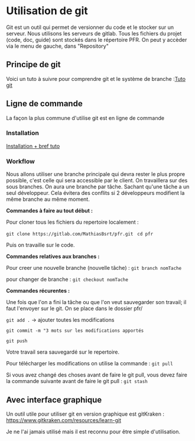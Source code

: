 # Utilisation de git
Git est un outil qui permet de versionner du code et le stocker sur un serveur. Nous utilisons les serveurs de gitlab.
Tous les fichiers  du projet (code, doc, guide) sont stockés dans le répertoire PFR.
On peut y accèder via le menu de gauche, dans "Repository"
## Principe de git

Voici un tuto à suivre pour comprendre git et le système de branche :[Tuto git](https://openclassrooms.com/fr/courses/1233741-gerez-vos-codes-source-avec-git)

## Ligne de commande
La façon la plus commune d'utilise git est en ligne de commande
### Installation

[Installation + bref tuto](https://www.hostinger.fr/tutoriels/tuto-git/)

### Workflow
Nous allons utiliser une branche principale qui devra rester le plus propre possible, c'est celle qui sera accessible par le client.
On travaillera sur des sous branches.
On aura une branche par tâche. Sachant qu'une tâche a un seul développeur. Cela évitera des conflits si 2 développeurs modifient la même branche au même moment.

**Commandes à faire au tout début :**

Pour cloner tous les fichiers du repertoire localement :

`git clone https://gitlab.com/MathiasBsrt/pfr.git `
`cd pfr `

Puis on travaille sur le code.

**Commandes relatives aux branches :**

Pour creer une nouvelle branche (nouvelle tâche) :
`git branch nomTache`

pour changer de branche :
`git checkout nomTache`

**Commandes récurentes :**

Une fois que l'on a fini la tâche ou que l'on veut sauvegarder son travail; il faut l'envoyer sur le git.
On se place dans le dossier pfr/

`git add .` -> ajouter toutes les modifications

`git commit -m "3 mots sur les modifications apportés`

`git push`

Votre travail sera sauvegardé sur le repertoire.

Pour télécharger les modifications on utilise la commande :
`git pull`

Si vous avez changé des choses avant de faire le git pull, vous devez faire la commande suivante avant de faire le git pull :
`git stash`


## Avec interface graphique

Un outil utile pour utiliser git en version graphique est gitKraken : https://www.gitkraken.com/resources/learn-git

Je ne l'ai jamais utilisé mais il est reconnu pour être simple d'utilisation.